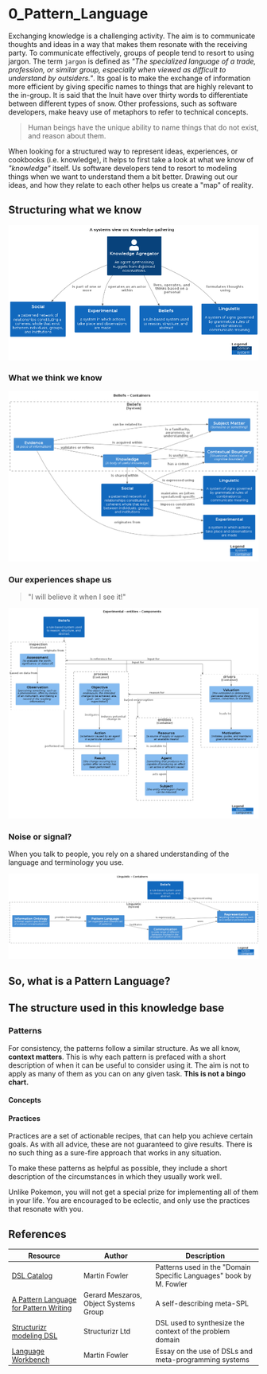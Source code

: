 # 0_Pattern_Language

Exchanging knowledge is a challenging activity. The aim is to communicate thoughts and ideas in a way that makes them resonate with the receiving party. To communicate effectively, groups of people tend to resort to using jargon. The term `jargon` is defined as _"The specialized language of a trade, profession, or similar group, especially when viewed as difficult to understand by outsiders."_. Its goal is to make the exchange of information more efficient by giving specific names to things that are highly relevant to the in-group. It is said that the Inuit have over thirty words to differentiate between different types of snow. Other professions, such as software developers, make heavy use of metaphors to refer to technical concepts.

> Human beings have the unique ability to name things that do not exist, and reason about them.

When looking for a structured way to represent ideas, experiences, or cookbooks (i.e. knowledge), it helps to first take a look at what we know of _"knowledge"_ itself. Us software developers tend to resort to modeling things when we want to understand them a bit better. Drawing out our ideas, and how they relate to each other helps us create a "map" of reality.

## Structuring what we know

![A simplified model of the things we know](./knowledge_gathering.png)

### What we think we know

![what we think we know](./structurizr-BeliefDomain.png)

### Our experiences shape us

> "I will believe it when I see it!"

![Experiences influence our beliefs](./experimental-entities-Component.png)

### Noise or signal?

When you talk to people, you rely on a shared understanding of the language and terminology you use.

![Experiences influence our beliefs](./structurizr-LinguisticDomain.png)

## So, what is a Pattern Language?

## The structure used in this knowledge base

### Patterns

For consistency, the patterns follow a similar structure.
As we all know, **context matters**. This is why each pattern is prefaced with a short description of
when it can be useful to consider using it. The aim is not to apply as many of them as you can on any given task.
**This is not a bingo chart.**

#### Concepts

#### Practices

Practices are a set of actionable recipes, that can help you achieve certain goals.
As with all advice, these are not guaranteed to give results. There is no such thing as a
sure-fire approach that works in any situation.

To make these patterns as helpful as possible, they include a short description of the
circumstances in which they usually work well.

Unlike Pokemon, you will not get a special prize for implementing all of them in your life.
You are encouraged to be eclectic, and only use the practices that resonate with you.

## References

| Resource                                                                                                            | Author                                | Description                                                        |
| ------------------------------------------------------------------------------------------------------------------- | ------------------------------------- | ------------------------------------------------------------------ |
| [DSL Catalog](https://www.martinfowler.com/dslCatalog/index.html)                                                   | Martin Fowler                         | Patterns used in the "Domain Specific Languages" book by M. Fowler |
| [A Pattern Language for Pattern Writing](https://www.hillside.net/index.php/a-pattern-language-for-pattern-writing) | Gerard Meszaros, Object Systems Group | A self-describing meta-SPL                                         |
| [Structurizr modeling DSL](https://github.com/structurizr/dsl)                                                      | Structurizr Ltd                       | DSL used to synthesize the context of the problem domain           |
| [Language Workbench](https://www.martinfowler.com/articles/languageWorkbench.html)                                  | Martin Fowler                         | Essay on the use of DSLs and meta-programming systems              |
